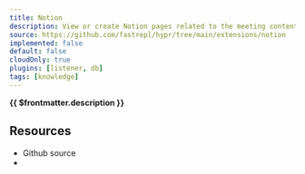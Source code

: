 ```yaml
---
title: Notion
description: View or create Notion pages related to the meeting content.
source: https://github.com/fastrepl/hypr/tree/main/extensions/notion
implemented: false
default: false
cloudOnly: true
plugins: [listener, db]
tags: [knowledge]
---
```

<TitleWithContributors :title="$frontmatter.title" />

**{{ $frontmatter.description }}**

<ExtensionTags :frontmatter="$frontmatter" />

## Resources

<ul>
  <li><a :href="$frontmatter.source">Github source</a></li>
  <li v-for="plugin in $frontmatter.plugins"><PluginLink :plugin /></li>
</ul>
